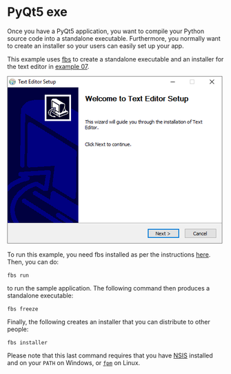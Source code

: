 # PyQt5 exe

Once you have a PyQt5 application, you want to compile your Python source code into a standalone executable. Furthermore, you normally want to create an installer so your users can easily set up your app.

This example uses [fbs](https://build-system.fman.io) to create a standalone executable and an installer for the text editor in [example 07](../07%20Qt%20Text%20Editor).

![PyQt5 exe installer](pyqt5-exe.png)

To run this example, you need fbs installed as per the instructions [here](https://github.com/1mh/pyqt-examples#running-the-examples). Then, you can do:

    fbs run

to run the sample application. The following command then produces a standalone executable:

    fbs freeze

Finally, the following creates an installer that you can distribute to other people:

    fbs installer

Please note that this last command requires that you have [NSIS](https://nsis.sourceforge.io/Main_Page) installed and on your `PATH` on Windows, or [`fpm`](https://github.com/jordansissel/fpm) on Linux.